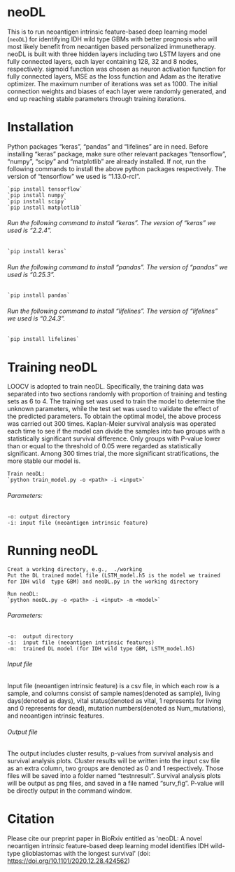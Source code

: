 #  neoDL

  This is to run neoantigen intrinsic feature-based deep learning model (`neoDL`) for identifying IDH wild type GBMs with better prognosis who will most likely benefit from neoantigen based personalized immunetherapy. neoDL is built with three hidden layers including two LSTM layers and one fully connected layers, each layer containing 128, 32 and 8 nodes, respectively. sigmoid function was chosen as neuron activation function for fully connected layers, MSE as the loss function and Adam as the iterative optimizer. The maximum number of iterations was set as 1000. The initial connection weights and biases of each layer were randomly generated, and end up reaching stable parameters through training iterations. 

#  Installation

  Python packages “keras”, “pandas” and “lifelines” are in need. Before installing “keras” package, make sure other relevant packages “tensorflow”, “numpy”, “scipy” and “matplotlib” are already installed. If not, run the following commands to install the above python packages respectively. The version of “tensorflow” we used is “1.13.0-rcl”.

    `pip install tensorflow`
    `pip install numpy` 
    `pip install scipy`
    `pip install matplotlib`



######  Run the following command to install “keras”. The version of “keras” we used is “2.2.4”.

    `pip install keras`


######  Run the following command to install “pandas”. The version of “pandas” we used is “0.25.3”.

    `pip install pandas`


######  Run the following command to install “lifelines”. The version of “lifelines” we used is “0.24.3”.

    `pip install lifelines`

#  Training neoDL
  LOOCV is adopted to train neoDL. Specifically, the training data was separated into two sections randomly with proportion of training and testing sets as 6 to 4. The training set was used to train the model to determine the unknown parameters, while the test set was used to validate the effect of the predicted parameters. To obtain the optimal model, the above process was carried out 300 times. Kaplan-Meier survival analysis was operated each time to see if the model can divide the samples into two groups with a statistically significant survival difference. Only groups with P-value lower than or equal to the threshold of 0.05 were regarded as statistically significant. Among 300 times trial, the more significant stratifications, the more stable our model is.
  
    Train neoDL:
    `python train_model.py -o <path> -i <input>`
    
######  Parameters:
    -o: output directory
    -i: input file (neoantigen intrinsic feature)
  
    

#  Running neoDL
    Creat a working directory, e.g.,  ./working
    Put the DL trained model file (LSTM_model.h5 is the model we trained for IDH wild  type GBM) and neoDL.py in the working directory
    
    Run neoDL:
    `python neoDL.py -o <path> -i <input> -m <model>`
######  Parameters:
    -o:  output directory
    -i:  input file (neoantigen intrinsic features)
    -m:  trained DL model (for IDH wild type GBM, LSTM_model.h5)
    
######  Input file
  Input file (neoantigen intrinsic feature) is a csv file, in which each row is a sample, and columns consist of sample names(denoted as sample), living days(denoted as days), vital status(denoted as vital, 1 represents for living and 0 represents for dead), mutation numbers(denoted as Num_mutations), and neoantigen intrinsic features. 
  
  
######  Output file
  The output includes cluster results, p-values from survival analysis and survival analysis plots. Cluster results will be written into the input csv file as an extra column, two groups are denoted as 0 and 1 respectively. Those files will be saved into a folder named “testnresult”. Survival analysis plots will be output as png files, and saved in a file named “surv_fig”. P-value will be directly output in the command window. 
    
#  Citation
  Please cite our preprint paper in BioRxiv entitled as 'neoDL: A novel neoantigen intrinsic feature-based deep learning model identifies IDH wild-type glioblastomas with the longest survival' (doi: https://doi.org/10.1101/2020.12.28.424562)
  
